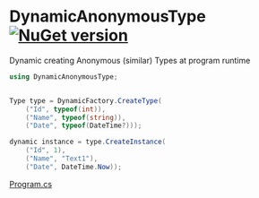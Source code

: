 # DynamicAnonymousType [![NuGet version](https://badge.fury.io/nu/DynamicAnonymousType.svg?v1)](http://badge.fury.io/nu/DynamicAnonymousType)
Dynamic creating Anonymous (similar) Types at program runtime

```C#
using DynamicAnonymousType;


Type type = DynamicFactory.CreateType(
    ("Id", typeof(int)),
    ("Name", typeof(string)),
    ("Date", typeof(DateTime?)));

dynamic instance = type.CreateInstance(
    ("Id", 1),
    ("Name", "Text1"),
    ("Date", DateTime.Now));
```
[Program.cs](https://github.com/mustaddon/DynamicAnonymousType/tree/main/Examples/Program.cs)
